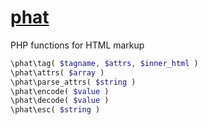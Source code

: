 # [phat](https://github.com/ryanve/phat)

PHP functions for HTML markup

```php 
\phat\tag( $tagname, $attrs, $inner_html )
\phat\attrs( $array )
\phat\parse_attrs( $string )
\phat\encode( $value )
\phat\decode( $value )
\phat\esc( $string )
```
